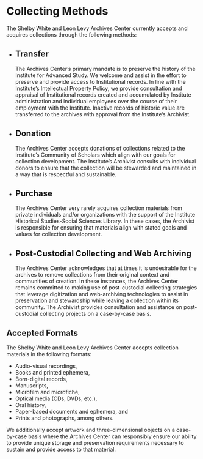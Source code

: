 <h1>Collecting Methods</h1>
<p>The Shelby White and Leon Levy Archives Center currently accepts and acquires collections through the following methods:</p> 
<ul>
<li><h2>Transfer</h2>
<p>The Archives Center’s primary mandate is to preserve the history of the Institute for Advanced Study. We welcome and assist in the effort to preserve and provide access to Institutional records. In line with the Institute’s Intellectual Property Policy, we provide consultation and appraisal of Institutional records created and accumulated by Institute administration and individual employees over the course of their employment with the Institute. Inactive records of historic value are transferred to the archives with approval from the Institute’s Archivist. 
</p></li>
<li><h2>Donation</h2>
<p>The Archives Center accepts donations of collections related to the Institute’s Community of Scholars which align with our goals for collection development. The Institute’s Archivist consults with individual donors to ensure that the collection will be stewarded and maintained in a way that is respectful and sustainable. 
</p>
</li>
<li><h2>Purchase</h2>
<p>The Archives Center very rarely acquires collection materials from private individuals and/or organizations with the support of the Institute Historical Studies-Social Sciences Library. In these cases, the Archivist is responsible for ensuring that materials align with stated goals and values for collection development.
</p></li>
<li><h2>Post-Custodial Collecting and Web Archiving</h2>
<p>The Archives Center acknowledges that at times it is undesirable for the archives to remove collections from their original context and communities of creation. In these instances, the Archives Center remains committed to making use of post-custodial collecting strategies that leverage digitization and web-archiving technologies to assist in preservation and stewardship while leaving a collection within its community. The Archivist provides consultation and assistance on post-custodial collecting projects on a case-by-case basis. </p>
</li>
</ul>

<h2>Accepted Formats</h2>
<p>The Shelby White and Leon Levy Archives Center accepts collection materials in the following formats:</p>
<ul>
<li>Audio-visual recordings,</li> 
<li>Books and printed ephemera,</li> 
<li>Born-digital records,</li> 
<li>Manuscripts,</li> 
<li>Microfilm and microfiche,</li>
<li>Optical media (CDs, DVDs, etc.),</li> 
<li>Oral history,</li> 
<li>Paper-based documents and ephemera, and
<li>Prints and photographs, among others.</li> 
</ul>
<p>We additionally accept artwork and three-dimensional objects on a case-by-case basis where the Archives Center can responsibly ensure our ability to provide unique storage and preservation requirements necessary to sustain and provide access to that material.</p>

